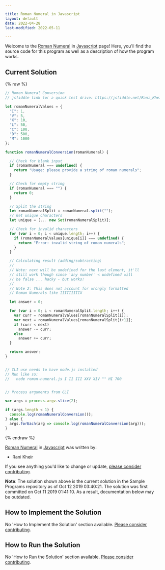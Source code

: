 ```yaml
---

title: Roman Numeral in Javascript
layout: default
date: 2022-04-28
last-modified: 2022-05-11

---
```


Welcome to the [Roman Numeral](https://sampleprograms.io/projects/roman-numeral) in [Javascript](https://sampleprograms.io/languages/javascript) page! Here, you'll find the source code for this program as well as a description of how the program works.

## Current Solution

{% raw %}

```javascript
// Roman Numeral Conversion
// jsfiddle link for a quick test drive: https://jsfiddle.net/Rani_Kheir/r8wpLagq/10/

let romanNumeralValues = {
  "I": 1,
  "V": 5,
  "X": 10,
  "L": 50,
  "C": 100,
  "D": 500,
  "M": 1000
};

function romanNumeralConversion(romanNumeral) {

  // Check for blank input
  if (romanNumeral === undefined) {
    return "Usage: please provide a string of roman numerals";
  }

  // Check for empty string
  if (romanNumeral === "") {
    return 0;
  }

  // Split the string
  let romanNumeralSplit = romanNumeral.split("");
  // Get unique characters
  let unique = [... new Set(romanNumeralSplit)];

  // Check for invalid characters
  for (var i = 0; i < unique.length; i++) {
    if (romanNumeralValues[unique[i]] === undefined) {
      return "Error: invalid string of roman numerals";
    }
  }

  // Calculating result (adding/subtracting)
  // 
  // Note: next will be undefined for the last element, it'll
  // still work though since 'any number' < undefined will
  // be false ... hacky - but works!
  //
  // Note 2: This does not account for wrongly formatted
  // Roman Numerals like IIIIIIIIIX

  let answer = 0;

  for (var i = 0; i < romanNumeralSplit.length; i++) {
    var curr = romanNumeralValues[romanNumeralSplit[i]];
    var next = romanNumeralValues[romanNumeralSplit[i+1]];
    if (curr < next)
      answer -= curr;
    else
      answer += curr;
  }

  return answer;
}


// CLI use needs to have node.js installed
// Run like so:
//   node roman-numeral.js I II III XXV XIV "" HI 700


// Process arguments from CLI

var args = process.argv.slice(2);

if (args.length < 1) {
  console.log(romanNumeralConversion());
} else {
  args.forEach(arg => console.log(romanNumeralConversion(arg)));
}
```

{% endraw %}

[Roman Numeral](https://sampleprograms.io/projects/roman-numeral) in [Javascript](https://sampleprograms.io/languages/javascript) was written by:

- Rani Kheir

If you see anything you'd like to change or update, [please consider contributing](https://github.com/TheRenegadeCoder/sample-programs).

**Note**: The solution shown above is the current solution in the Sample Programs repository as of Oct 12 2019 03:40:21. The solution was first committed on Oct 11 2019 01:41:10. As a result, documentation below may be outdated.

## How to Implement the Solution

No 'How to Implement the Solution' section available. [Please consider contributing](https://github.com/TheRenegadeCoder/sample-programs-website).

## How to Run the Solution

No 'How to Run the Solution' section available. [Please consider contributing](https://github.com/TheRenegadeCoder/sample-programs-website).